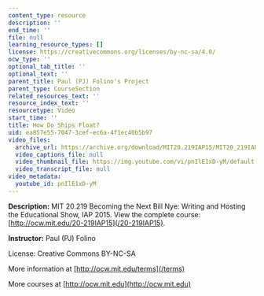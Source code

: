```yaml
---
content_type: resource
description: ''
end_time: ''
file: null
learning_resource_types: []
license: https://creativecommons.org/licenses/by-nc-sa/4.0/
ocw_type: ''
optional_tab_title: ''
optional_text: ''
parent_title: Paul (PJ) Folino's Project
parent_type: CourseSection
related_resources_text: ''
resource_index_text: ''
resourcetype: Video
start_time: ''
title: How Do Ships Float?
uid: ea857e55-7047-3cef-ec6a-4f1ec40b5b97
video_files:
  archive_url: https://archive.org/download/MIT20.219IAP15/MIT20_219IAP15_PJ_SOL_How_Do_Ships_Float_360p.mp4
  video_captions_file: null
  video_thumbnail_file: https://img.youtube.com/vi/pnIlE1xD-yM/default.jpg
  video_transcript_file: null
video_metadata:
  youtube_id: pnIlE1xD-yM
---
```


**Description:** MIT 20.219 Becoming the Next Bill Nye: Writing and Hosting the Educational Show, IAP 2015. View the complete course: [http://ocw.mit.edu/20-219IAP15](/20-219IAP15).

**Instructor:** Paul (PJ) Folino

License: Creative Commons BY-NC-SA

More information at [http://ocw.mit.edu/terms](/terms)

More courses at [http://ocw.mit.edu](http://ocw.mit.edu)

